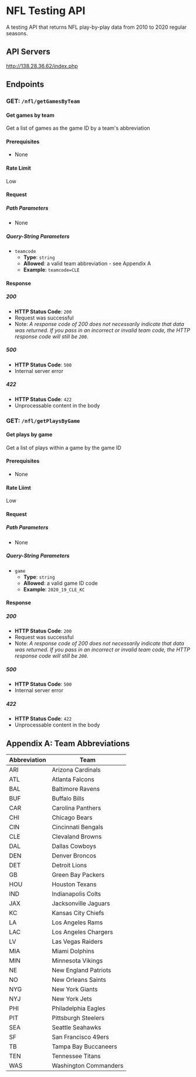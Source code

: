 # NFL Testing API

A testing API that returns NFL play-by-play data from 2010 to 2020 regular seasons.

## API Servers

http://138.28.36.62/index.php

## Endpoints

### GET: `/nfl/getGamesByTeam`

#### Get games by team

Get a list of games as the game ID by a team's abbreviation

#### Prerequisites

- None

#### Rate Limit

Low

#### Request

##### Path Parameters

- None

##### Query-String Parameters

- `teamcode`
  + **Type**: `string`
  + **Allowed**: a valid team abbreviation - see Appendix A
  + **Example**: `teamcode=CLE`

#### Response

##### 200

- **HTTP Status Code**: `200`
- Request was successful
- Note: *A response code of 200 does not necessarily indicate that data was returned. If you pass in an incorrect or invalid team code, the HTTP response code will still be `200`.*

##### 500

- **HTTP Status Code**: `500`
- Internal server error

##### 422

- **HTTP Status Code**: `422`
- Unprocessable content in the body

### GET: `/nfl/getPlaysByGame`

#### Get plays by game

Get a list of plays within a game by the game ID

#### Prerequisites

- None

#### Rate Liimt

Low

#### Request

##### Path Parameters

- None

##### Query-String Parameters

- `game`
  + **Type**: `string`
  + **Allowed**: a valid game ID code
  + **Example**: `2020_19_CLE_KC`

#### Response

##### 200

- **HTTP Status Code**: `200`
- Request was successful
- Note: *A response code of 200 does not necessarily indicate that data was returned. If you pass in an incorrect or invalid team code, the HTTP response code will still be `200`.*

##### 500

- **HTTP Status Code**: `500`
- Internal server error

##### 422

- **HTTP Status Code**: `422`
- Unprocessable content in the body

## Appendix A: Team Abbreviations

| Abbreviation | Team                  |
|--------------|-----------------------|
| ARI          | Arizona Cardinals     |
| ATL          | Atlanta Falcons       |
| BAL          | Baltimore Ravens      |
| BUF          | Buffalo Bills         |
| CAR          | Carolina Panthers     |
| CHI          | Chicago Bears         |
| CIN          | Cincinnati Bengals    |
| CLE          | Clevaland Browns      |
| DAL          | Dallas Cowboys        |
| DEN          | Denver Broncos        |
| DET          | Detroit Lions         |
| GB           | Green Bay Packers     |
| HOU          | Houston Texans        |
| IND          | Indianapolis Colts    |
| JAX          | Jacksonville Jaguars  |
| KC           | Kansas City Chiefs    |
| LA           | Los Angeles Rams      |
| LAC          | Los Angeles Chargers  |
| LV           | Las Vegas Raiders     |
| MIA          | Miami Dolphins        |
| MIN          | Minnesota Vikings     |
| NE           | New England Patriots  |
| NO           | New Orleans Saints    |
| NYG          | New York Giants       |
| NYJ          | New York Jets         |
| PHI          | Philadelphia Eagles   |
| PIT          | Pittsburgh Steelers   |
| SEA          | Seattle Seahawks      |
| SF           | San Francisco 49ers   |
| TB           | Tampa Bay Buccaneers  |
| TEN          | Tennessee Titans      |
| WAS          | Washington Commanders |
